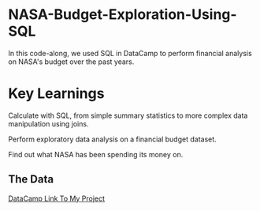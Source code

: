 # NASA-Budget-Exploration-Using-SQL


In this code-along, we used SQL in DataCamp to perform financial analysis on NASA's budget over the past years. 
# Key Learnings

Calculate with SQL, from simple summary statistics to more complex data manipulation using joins.

Perform exploratory data analysis on a financial budget dataset.

Find out what NASA has been spending its money on.

## The Data

[DataCamp Link To My Project](https://app.datacamp.com/workspace/w/b7cc7934-fa24-472a-b1a9-8e60244db393)
